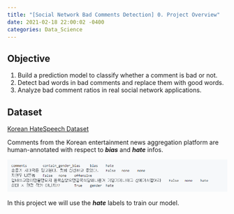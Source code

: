 ```yaml
---
title: "[Social Network Bad Comments Detection] 0. Project Overview"
date: 2021-02-18 22:00:02 -0400
categories: Data_Science
---
```

## Objective
1. Build a prediction model to classify whether a comment is bad or not.
2. Detect bad words in bad comments and replace them with good words.
3. Analyze bad comment ratios in real social network applications.  

## Dataset
[Korean HateSpeech Dataset](https://github.com/kocohub/korean-hate-speech)

Comments from the Korean entertainment news aggregation platform are human-annotated with respect to ***bias*** and ***hate*** infos.

![Snipshot of our dataset](/assets/images/bad_comments_0_0.png)

In this project we will use the ***hate*** labels to train our model.
